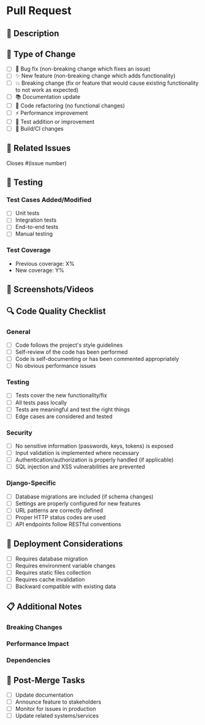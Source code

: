 # Pull Request

## 📝 Description
<!-- Provide a brief description of the changes in this PR -->

## 🎯 Type of Change
<!-- Mark the type of change with an [x] -->

- [ ] 🐛 Bug fix (non-breaking change which fixes an issue)
- [ ] ✨ New feature (non-breaking change which adds functionality)
- [ ] 💥 Breaking change (fix or feature that would cause existing functionality to not work as expected)
- [ ] 📚 Documentation update
- [ ] 🎨 Code refactoring (no functional changes)
- [ ] ⚡ Performance improvement
- [ ] 🧪 Test addition or improvement
- [ ] 🔧 Build/CI changes

## 🔗 Related Issues
<!-- Link to any related issues -->
Closes #(issue number)

## 🧪 Testing
<!-- Describe the testing you have performed -->

### Test Cases Added/Modified
- [ ] Unit tests
- [ ] Integration tests
- [ ] End-to-end tests
- [ ] Manual testing

### Test Coverage
<!-- If applicable, mention test coverage changes -->
- Previous coverage: X%
- New coverage: Y%

## 📸 Screenshots/Videos
<!-- If applicable, add screenshots or videos to help explain your changes -->

## 🔍 Code Quality Checklist

### General
- [ ] Code follows the project's style guidelines
- [ ] Self-review of the code has been performed
- [ ] Code is self-documenting or has been commented appropriately
- [ ] No obvious performance issues

### Testing
- [ ] Tests cover the new functionality/fix
- [ ] All tests pass locally
- [ ] Tests are meaningful and test the right things
- [ ] Edge cases are considered and tested

### Security
- [ ] No sensitive information (passwords, keys, tokens) is exposed
- [ ] Input validation is implemented where necessary
- [ ] Authentication/authorization is properly handled (if applicable)
- [ ] SQL injection and XSS vulnerabilities are prevented

### Django-Specific
- [ ] Database migrations are included (if schema changes)
- [ ] Settings are properly configured for new features
- [ ] URL patterns are correctly defined
- [ ] Proper HTTP status codes are used
- [ ] API endpoints follow RESTful conventions

## 🚀 Deployment Considerations
<!-- Any special deployment notes -->

- [ ] Requires database migration
- [ ] Requires environment variable changes
- [ ] Requires static files collection
- [ ] Requires cache invalidation
- [ ] Backward compatible with existing data

## 📋 Additional Notes
<!-- Any additional information for reviewers -->

### Breaking Changes
<!-- If this is a breaking change, describe what breaks and how to migrate -->

### Performance Impact
<!-- Describe any performance implications -->

### Dependencies
<!-- List any new dependencies or dependency changes -->

## 🔄 Post-Merge Tasks
<!-- Tasks that need to be done after merge -->

- [ ] Update documentation
- [ ] Announce feature to stakeholders
- [ ] Monitor for issues in production
- [ ] Update related systems/services
